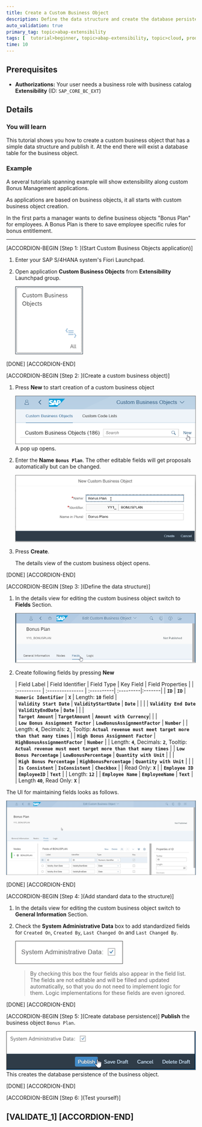 ```yaml
---
title: Create a Custom Business Object
description: Define the data structure and create the database persistence of a custom business object.
auto_validation: true
primary_tag: topic>abap-extensibility
tags: [  tutorial>beginner, topic>abap-extensibility, topic>cloud, products>sap-s-4hana ]
time: 10
---
```


## Prerequisites  
 - **Authorizations:** Your user needs a business role with business catalog **Extensibility** (ID: `SAP_CORE_BC_EXT`)

## Details
### You will learn  
This tutorial shows you how to create a custom business object that has a simple data structure and publish it.  At the end there will exist a database table for the business object.

### Example

A several tutorials spanning example will show extensibility along custom Bonus Management applications.

As applications are based on business objects, it all starts with custom business object creation.

In the first parts a manager wants to define business objects "Bonus Plan" for employees. A Bonus Plan is there to save employee specific rules for bonus entitlement.


---

[ACCORDION-BEGIN [Step 1: ](Start Custom Business Objects application)]

1. Enter your SAP S/4HANA system's Fiori Launchpad.

2. Open application **Custom Business Objects** from **Extensibility** Launchpad group.

    ![Custom Business Objects application tile](tile_CBO.png)

[DONE]
[ACCORDION-END]

[ACCORDION-BEGIN [Step 2: ](Create a custom business object)]

1. Press **New** to start creation of a custom business object

    ![Press New](CBO_pressNew.png)
    A pop up opens.

2. Enter the **Name** **`Bonus Plan`**. The other editable fields will get proposals automatically but can be changed.

    ![Creation Pop Up](CBO_createNew.png)

3. Press **Create**.

    The details view of the custom business object opens.

[DONE]
[ACCORDION-END]

[ACCORDION-BEGIN [Step 3: ](Define the data structure)]

1. In the details view for editing the custom business object switch to **Fields** Section.

    ![Switch to Fields Sections](CBO_FieldsSection.png)

2. Create following fields by pressing **New**

    | Field Label | Field Identifier | Field Type | Key Field | Field Properties |
| :---------- | :--------------- | :----------| :---------|:-------|
| **`ID`** | **`ID`** | **`Numeric Identifier`** | **`X`** | Length: **`10`** field |  
| **`Validity Start Date`** | **`ValidityStartDate`** | **`Date`** | | |
| **`Validity End Date`** | **`ValidityEndDate`** | **`Date`** | | |  
| **`Target Amount`** | **`TargetAmount`** | **`Amount with Currency`**| | |   
| **`Low Bonus Assignment Factor`** | **`LowBonusAssignmentFactor`** | **`Number`** | | Length: **`4`**, Decimals: **`2`**, Tooltip: **`Actual revenue must meet target more than that many times`** |
| **`High Bonus Assignment Factor`** | **`HighBonusAssignmentFactor`** | **`Number`** | | Length: **`4`**, Decimals: **`2`**, Tooltip: **`Actual revenue must meet target more than that many times`** |
| **`Low Bonus Percentage`** | **`LowBonusPercentage`** | **`Quantity with Unit`** | | |  
| **`High Bonus Percentage`** | **`HighBonusPercentage`** | **`Quantity with Unit`** | | |
| **`Is Consistent`** | **`IsConsistent`** | **`Checkbox`** | | Read Only: **`X`**  |
| **`Employee ID`** | **`EmployeeID`** | **`Text`** | | Length: **`12`** |
| **`Employee Name`** | **`EmployeeName`** | **`Text`** | | Length **`40`**, Read Only: **`X`** |

The UI for maintaining fields looks as follows.

![Custom Business Object's Field List View](CBO_Fieldlist_partly.png)

[DONE]
[ACCORDION-END]

[ACCORDION-BEGIN [Step 4: ](Add standard data to the structure)]

1. In the details view for editing the custom business object switch to  **General Information** Section.

2. Check the **System Administrative Data** box to add standardized fields for `Created On`, `Created By`, `Last Changed On` and `Last Changed By`.

    ![Check System Administrative Data](CBO_checkSysAdminData.png)
    >By checking this box the four fields also appear in the field list. The fields are not editable and will be filled and updated automatically, so that you do not need to implement logic for them. Logic implementations for these fields are even ignored.

[DONE]
[ACCORDION-END]

[ACCORDION-BEGIN [Step 5: ](Create database persistence)]
**Publish** the business object `Bonus Plan`.

![Press Publish](CBO_pressPublish.png)
This creates the database persistence of the business object.

[DONE]
[ACCORDION-END]

[ACCORDION-BEGIN [Step 6: ](Test yourself)]

[VALIDATE_1]
[ACCORDION-END]
---
